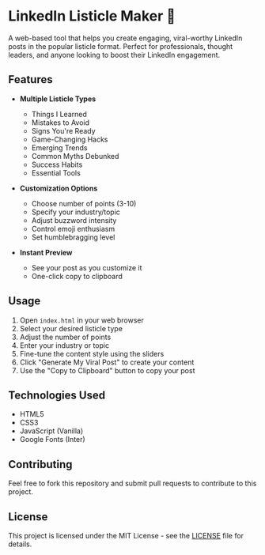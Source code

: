 # LinkedIn Listicle Maker 🚀

A web-based tool that helps you create engaging, viral-worthy LinkedIn posts in the popular listicle format. Perfect for professionals, thought leaders, and anyone looking to boost their LinkedIn engagement.

## Features

- **Multiple Listicle Types**
  - Things I Learned
  - Mistakes to Avoid
  - Signs You're Ready
  - Game-Changing Hacks
  - Emerging Trends
  - Common Myths Debunked
  - Success Habits
  - Essential Tools

- **Customization Options**
  - Choose number of points (3-10)
  - Specify your industry/topic
  - Adjust buzzword intensity
  - Control emoji enthusiasm
  - Set humblebragging level

- **Instant Preview**
  - See your post as you customize it
  - One-click copy to clipboard

## Usage

1. Open `index.html` in your web browser
2. Select your desired listicle type
3. Adjust the number of points
4. Enter your industry or topic
5. Fine-tune the content style using the sliders
6. Click "Generate My Viral Post" to create your content
7. Use the "Copy to Clipboard" button to copy your post

## Technologies Used

- HTML5
- CSS3
- JavaScript (Vanilla)
- Google Fonts (Inter)

## Contributing

Feel free to fork this repository and submit pull requests to contribute to this project.

## License

This project is licensed under the MIT License - see the [LICENSE](LICENSE) file for details.
